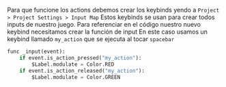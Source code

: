 Para que funcione los actions debemos crear los keybinds yendo a 
`Project > Project Settings > Input Map`
Estos keybinds se usan para crear todos inputs de nuestro juego. Para referenciar en el código nuestro nuevo keybind necesitamos crear la función de input
En este caso usamos un keybind llamado `my_action` que se ejecuta al tocar `spacebar`
```python
func _input(event):
	if event.is_action_pressed("my_action"):
		$Label.modulate = Color.RED
	if event.is_action_released("my_action"):
		$Label.modulate = Color.GREEN
```
